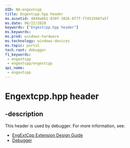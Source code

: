 ```yaml
---
UID: NA:engextcpp
title: Engextcpp.hpp header
ms.assetid: 4849a6b1-830f-3826-8f7f-f7451944fa5f
ms.date: 06/22/2020
keywords: ["Engextcpp.hpp header"]
ms.keywords: 
ms.prod: windows-hardware
ms.technology: windows-devices
ms.topic: portal
tech.root: debugger
f1_keywords:
 - engextcpp
 - engextcpp/engextcpp
api_name:
 - engextcpp
---
```


# Engextcpp.hpp header


## -description

This header is used by debugger. For more information, see:

- [EngExtCpp Extension Design Guide](/windows-hardware/drivers/debugger/engextcpp-extension-design-guide)
- [Debugger](../_debugger/index.md)

